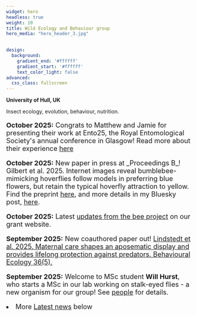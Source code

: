 ```yaml
---
widget: hero
headless: true
weight: 10
title: Wild Ecology and Behaviour group
hero_media: "hero_header_3.jpg"

    
design:
  background:
    gradient_end: '#ffffff'
    gradient_start: '#ffffff'
    text_color_light: false
advanced:
  css_class: fullscreen
---
```

<style>
            .my_text
            {
                font-size:      18px;
            }
            em {
                color: #ff0000;
            }
</style>
        
**University of Hull, UK**

<div>Insect ecology, evolution, behaviour, nutrition.
</div>
<p>
<p>
<div class='my_text'>



<p><b>October 2025:</b> Congrats to Matthew and Jamie for presenting their work at Ento25, the Royal Entomological Society's annual conference in Glasgow! Read more about their experience <a href='https://wildecolhull.netlify.app/post/ento25/'>here</a>

<p><b>October 2025:</b> New paper in press at _Proceedings B_! Gilbert et al. 2025. Internet images reveal bumblebee-mimicking hoverflies follow models in preferring blue flowers, but retain the typical hoverfly attraction to yellow. Find the preprint <a href='https://www.biorxiv.org/content/10.1101/2025.02.03.634701v2'>here</a>, and more details in my Bluesky post, <a href='https://bsky.app/profile/jdjgilbert.bsky.social/post/3li5erybsus2v'>here</a>.

<p><b>October 2025:</b> Latest  <a href='https://pollinators.hull.ac.uk/project-updates/'>updates from the bee project</a> on our grant website.

<p><b>September 2025:</b> New coauthored paper out! <a href='https://doi.org/10.1093/beheco/araf116'>Lindstedt et al. 2025. Maternal care shapes an aposematic display and provides lifelong protection against predators. Behavioural Ecology 36(5).</a>

<p><b>September 2025:</b> Welcome to MSc student <b>Will Hurst</b>, who starts a MSc in our lab working on stalk-eyed flies - a new organism for our group! See <a href='https://wildecolhull.netlify.app/#people'> people</a> for details.


<li>More <a href='#posts'>Latest news</a> below</div>


<!-- archived news updates below here:
<p><b>August 2024:</b> Congratulations to Sam for being awarded her MSc! We wish her all the best in her new training as a vet.

-->

